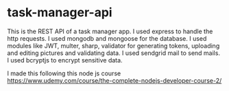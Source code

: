 # task-manager-api

This is the REST API of a task manager app.
I used express to handle the http requests.
I used mongodb and mongoose for the database.
I used modules like JWT, multer, sharp, validator for generating tokens, uploading and editing pictures and validating data.
I used sendgrid mail to send mails.
I used bcryptjs to encrypt sensitive data.

I made this following this node js course https://www.udemy.com/course/the-complete-nodejs-developer-course-2/
